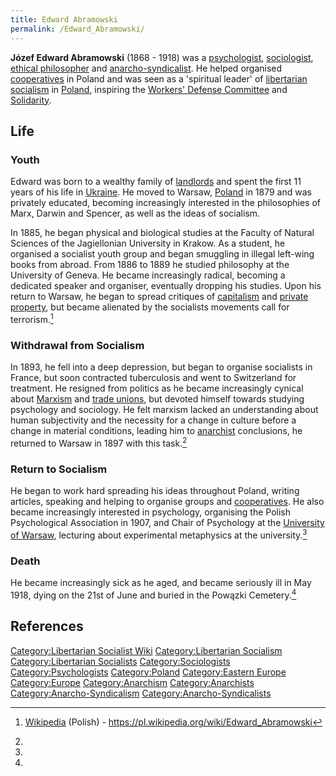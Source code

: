 ```yaml
---
title: Edward Abramowski
permalink: /Edward_Abramowski/
---
```


**Józef Edward Abramowski** (1868 - 1918) was a
[psychologist](Psychology.md "wikilink"),
[sociologist](Sociology.md "wikilink"), [ethical
philosopher](Philosophy.md "wikilink") and
[anarcho-syndicalist](Anarcho-Syndicalism.md "wikilink"). He helped
organised [cooperatives](Cooperative.md "wikilink") in Poland and was seen
as a 'spiritual leader' of [libertarian
socialism](Libertarian_Socialism.md "wikilink") in
[Poland](Poland.md "wikilink"), inspiring the [Workers' Defense
Committee](Workers'_Defense_Committee_(Poland).md "wikilink") and
[Solidarity](Solidarity_(Poland).md "wikilink").

## Life

### Youth

Edward was born to a wealthy family of [landlords](Landlord.md "wikilink")
and spent the first 11 years of his life in
[Ukraine](Ukraine.md "wikilink"). He moved to Warsaw,
[Poland](Poland.md "wikilink") in 1879 and was privately educated, becoming
increasingly interested in the philosophies of Marx, Darwin and Spencer,
as well as the ideas of socialism.

In 1885, he began physical and biological studies at the Faculty of
Natural Sciences of the Jagiellonian University in Krakow. As a student,
he organised a socialist youth group and began smuggling in illegal
left-wing books from abroad. From 1886 to 1889 he studied philosophy at
the University of Geneva. He became increasingly radical, becoming a
dedicated speaker and organiser, eventually dropping his studies. Upon
his return to Warsaw, he began to spread critiques of
[capitalism](capitalism.md "wikilink") and [private
property](Private_Property.md "wikilink"), but became alienated by the
socialists movements call for terrorism.[^1]

### Withdrawal from Socialism

In 1893, he fell into a deep depression, but began to organise
socialists in France, but soon contracted tuberculosis and went to
Switzerland for treatment. He resigned from politics as he became
increasingly cynical about [Marxism](Marxism.md "wikilink") and [trade
unions](Trade_Union.md "wikilink"), but devoted himself towards studying
psychology and sociology. He felt marxism lacked an understanding about
human subjectivity and the necessity for a change in culture before a
change in material conditions, leading him to
[anarchist](Anarchism.md "wikilink") conclusions, he returned to Warsaw in
1897 with this task.[^2]

### Return to Socialism

He began to work hard spreading his ideas throughout Poland, writing
articles, speaking and helping to organise groups and
[cooperatives](Cooperative.md "wikilink"). He also became increasingly
interested in psychology, organising the Polish Psychological
Association in 1907, and Chair of Psychology at the [University of
Warsaw](University.md "wikilink"), lecturing about experimental metaphysics
at the university.[^3]

### Death

He became increasingly sick as he aged, and became seriously ill in May
1918, dying on the 21st of June and buried in the Powązki Cemetery.[^4]

## References

<references />

[Category:Libertarian Socialist
Wiki](Category:Libertarian_Socialist_Wiki.md "wikilink")
[Category:Libertarian
Socialism](Category:Libertarian_Socialism.md "wikilink")
[Category:Libertarian
Socialists](Category:Libertarian_Socialists.md "wikilink")
[Category:Sociologists](Category:Sociologists.md "wikilink")
[Category:Psychologists](Category:Psychologists.md "wikilink")
[Category:Poland](Category:Poland.md "wikilink") [Category:Eastern
Europe](Category:Eastern_Europe.md "wikilink")
[Category:Europe](Category:Europe.md "wikilink")
[Category:Anarchism](Category:Anarchism.md "wikilink")
[Category:Anarchists](Category:Anarchists.md "wikilink")
[Category:Anarcho-Syndicalism](Category:Anarcho-Syndicalism.md "wikilink")
[Category:Anarcho-Syndicalists](Category:Anarcho-Syndicalists.md "wikilink")

[^1]: [Wikipedia](Wikipedia.md "wikilink") (Polish) -
    <https://pl.wikipedia.org/wiki/Edward_Abramowski>

[^2]:

[^3]:

[^4]: